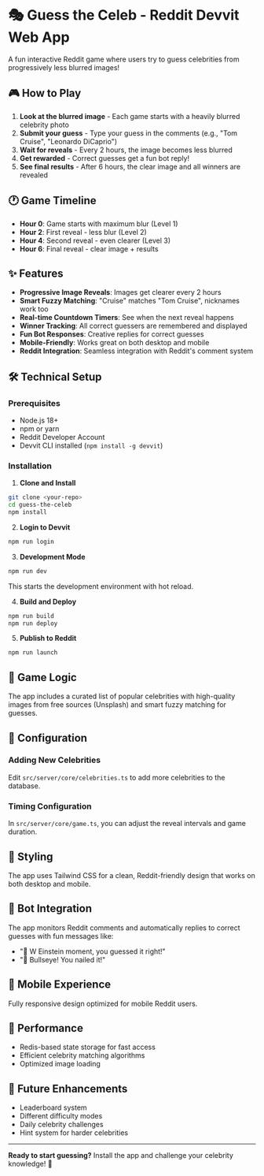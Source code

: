 # 🎭 Guess the Celeb - Reddit Devvit Web App

A fun interactive Reddit game where users try to guess celebrities from progressively less blurred images!

## 🎮 How to Play

1. **Look at the blurred image** - Each game starts with a heavily blurred celebrity photo
2. **Submit your guess** - Type your guess in the comments (e.g., "Tom Cruise", "Leonardo DiCaprio")
3. **Wait for reveals** - Every 2 hours, the image becomes less blurred
4. **Get rewarded** - Correct guesses get a fun bot reply!
5. **See final results** - After 6 hours, the clear image and all winners are revealed

## 🕐 Game Timeline

- **Hour 0**: Game starts with maximum blur (Level 1)
- **Hour 2**: First reveal - less blur (Level 2)
- **Hour 4**: Second reveal - even clearer (Level 3)
- **Hour 6**: Final reveal - clear image + results

## ✨ Features

- **Progressive Image Reveals**: Images get clearer every 2 hours
- **Smart Fuzzy Matching**: "Cruise" matches "Tom Cruise", nicknames work too
- **Real-time Countdown Timers**: See when the next reveal happens
- **Winner Tracking**: All correct guessers are remembered and displayed
- **Fun Bot Responses**: Creative replies for correct guesses
- **Mobile-Friendly**: Works great on both desktop and mobile
- **Reddit Integration**: Seamless integration with Reddit's comment system

## 🛠️ Technical Setup

### Prerequisites

- Node.js 18+
- npm or yarn
- Reddit Developer Account
- Devvit CLI installed (`npm install -g devvit`)

### Installation

1. **Clone and Install**

```bash
git clone <your-repo>
cd guess-the-celeb
npm install
```

2. **Login to Devvit**

```bash
npm run login
```

3. **Development Mode**

```bash
npm run dev
```

This starts the development environment with hot reload.

4. **Build and Deploy**

```bash
npm run build
npm run deploy
```

5. **Publish to Reddit**

```bash
npm run launch
```

## 🎯 Game Logic

The app includes a curated list of popular celebrities with high-quality images from free sources (Unsplash) and smart fuzzy matching for guesses.

## 🔧 Configuration

### Adding New Celebrities

Edit `src/server/core/celebrities.ts` to add more celebrities to the database.

### Timing Configuration

In `src/server/core/game.ts`, you can adjust the reveal intervals and game duration.

## 🎨 Styling

The app uses Tailwind CSS for a clean, Reddit-friendly design that works on both desktop and mobile.

## 🤖 Bot Integration

The app monitors Reddit comments and automatically replies to correct guesses with fun messages like:

- "🧠 W Einstein moment, you guessed it right!"
- "🎯 Bullseye! You nailed it!"

## 📱 Mobile Experience

Fully responsive design optimized for mobile Reddit users.

## 🚀 Performance

- Redis-based state storage for fast access
- Efficient celebrity matching algorithms
- Optimized image loading

## 🎪 Future Enhancements

- Leaderboard system
- Different difficulty modes
- Daily celebrity challenges
- Hint system for harder celebrities

---

**Ready to start guessing?** Install the app and challenge your celebrity knowledge! 🌟
